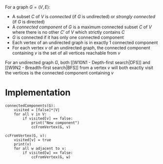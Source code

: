 For a graph $G=(V,E)$:
- A subset $C$ of $V$ is *connected* (if $G$ is undirected) or *strongly connected* (if $G$ is directed)
- A *connected component* of $G$ is a maximum connected subset $C$ of $V$ where there is no other $C'$ of $V$ which strictly contains $C$
- $G$ is connected if it has only one connected component
- Each vertex of an undirected graph is in exactly 1 connected component
- For each vertex $v$ of an undirected graph, the connected component containing $v$ is the set of all vertices reachable from $v$

For an undirected graph $G$, both [[W10N1 - Depth-first search|DFS]] and [[W9N2 - Breadth-first search|BFS]] from a vertex $v$ will both exactly visit the vertices is the connected component containing $v$

# Implementation
```
connectedComponents(G):
	visited = [false]*|V|
	for all v in V:
		if visited[v] == false:
			print("New component")
			ccFromVertex(G, v)
```

```
ccFromVertex(G, v):
	visited[v] = true
	print(v)
	for all w adjacent to v:
		if visited[w] == false:
			ccFromVertex(G, w)
```